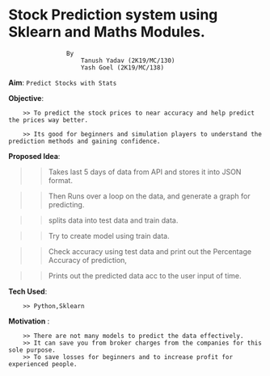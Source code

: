 # Stock Prediction system using  Sklearn and Maths Modules.

					By 
						Tanush Yadav (2K19/MC/130)
						Yash Goel (2K19/MC/138)
						


**Aim**: `Predict Stocks with Stats`


**Objective**: 
	
		>> To predict the stock prices to near accuracy and help predict the prices way better.
	
		>> Its good for beginners and simulation players to understand the prediction methods and gaining confidence.

**Proposed Idea**:

>> Takes last 5 days of data from API and stores it into JSON format.


>> Then Runs over a loop on the data, and generate a graph for predicting.


>> splits data into test data and train data.


>> Try to create model using train data.


>> Check accuracy using test data and print out the Percentage Accuracy of prediction,


>> Prints out the predicted data acc to the user input of time.

**Tech Used**:

		>> Python,Sklearn

**Motivation** :
		
		
		>> There are not many models to predict the data effectively.
		>> It can save you from broker charges from the companies for this sole purpose.
		>> To save losses for beginners and to increase profit for experienced people.
